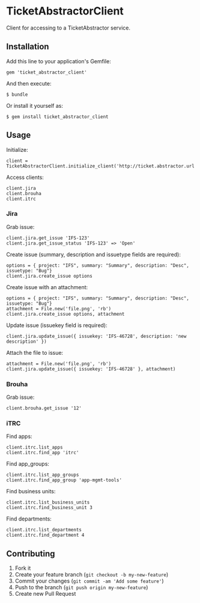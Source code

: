 # TicketAbstractorClient

Client for accessing to a TicketAbstractor service.

## Installation

Add this line to your application's Gemfile:

    gem 'ticket_abstractor_client'

And then execute:

    $ bundle

Or install it yourself as:

    $ gem install ticket_abstractor_client

## Usage

Initialize:

    client = TicketAbstractorClient.initialize_client('http://ticket.abstractor.url')

Access clients:

    client.jira
    client.brouha
    client.itrc

### Jira

Grab issue:

    client.jira.get_issue 'IFS-123'
    client.jira.get_issue_status 'IFS-123' => 'Open'
    
Create issue (summary, description and issuetype fields are required):

    options = { project: "IFS", summary: "Summary", description: "Desc", issuetype: "Bug"}
    client.jira.create_issue options

Create issue with an attachment:

    options = { project: "IFS", summary: "Summary", description: "Desc", issuetype: "Bug"}
    attachment = File.new('file.png', 'rb')
    client.jira.create_issue options, attachment
    
Update issue (issuekey field is required):

    client.jira.update_issue({ issuekey: 'IFS-46728', description: 'new description' })
    
Attach the file to issue:

    attachment = File.new('file.png', 'rb')
    client.jira.update_issue({ issuekey: 'IFS-46728' }, attachment)
    
### Brouha

Grab issue:

    client.brouha.get_issue '12'
    
### iTRC

Find apps:

    client.itrc.list_apps
    client.itrc.find_app 'itrc'
    
Find app_groups:

    client.itrc.list_app_groups
    client.itrc.find_app_group 'app-mgmt-tools'
    
Find business units:

    client.itrc.list_business_units
    client.itrc.find_business_unit 3
    
Find departments:

    client.itrc.list_departments
    client.itrc.find_department 4
    

## Contributing

1. Fork it
2. Create your feature branch (`git checkout -b my-new-feature`)
3. Commit your changes (`git commit -am 'Add some feature'`)
4. Push to the branch (`git push origin my-new-feature`)
5. Create new Pull Request
